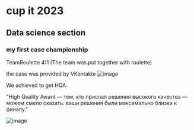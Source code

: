# cup it 2023
## Data science section
### my first case championship    
TeamRoulette 411 (The team was put together with roulette)   


the case was provided by VKontakte
![image](https://user-images.githubusercontent.com/10894740/229022276-924c1ae8-be1d-4781-a548-a7aac7ca69b6.png)

We achieved to get HQA.   

"High Quality Award — тем, кто прислал решения высокого качества — можем смело сказать: ваши решения были максимально близки к финалу."


![image](https://user-images.githubusercontent.com/10894740/229023813-c4da5bfc-8485-4d34-abe2-34d7b6b10607.png)
